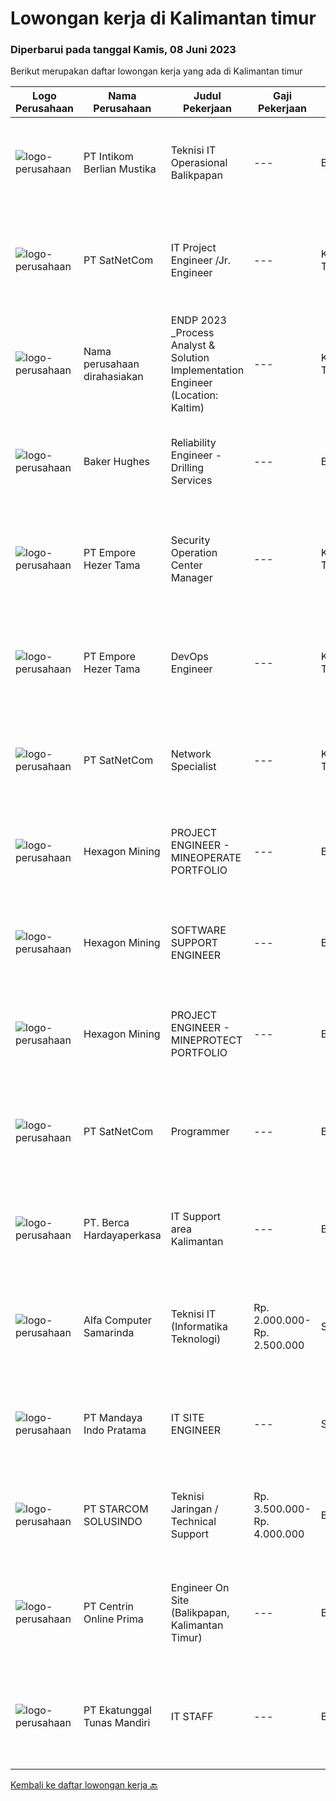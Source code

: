 
  # Lowongan kerja di Kalimantan timur

  ### Diperbarui pada tanggal Kamis, 08 Juni 2023

  Berikut merupakan daftar lowongan kerja yang ada di Kalimantan timur

  |Logo Perusahaan | Nama Perusahaan | Judul Pekerjaan | Gaji Pekerjaan | Lokasi | Deskripsi | Tanggal diunggah | Pranala |
  | -------------- | --------------- | --------------- | --------- | --------- | -------------- | ------- | ----------- |
  |![logo-perusahaan](https://image-service-cdn.seek.com.au/ea5f264702bab5af336fb703e911912eeb350135/ee4dce1061f3f616224767ad58cb2fc751b8d2dc)|PT Intikom Berlian Mustika|Teknisi IT Operasional Balikpapan|---|Balikpapan|Memperbaiki perangkat IT seperti, Laptop, PC, Printer atau perangkat IT lainnya. Melakukan pemeliharan dan troubleshooting perangkat. Melakukan...|Selasa, 06 Juni 2023|https://www.jobstreet.co.id/id/job/teknisi-it-operasional-balikpapan-4361617?token=0~509292fc-6507-4721-a4c6-58dbacaa7b32&sectionRank=1&jobId=jobstreet-id-job-4361617|
|![logo-perusahaan](https://image-service-cdn.seek.com.au/6108f58b8d52b8e5523830ee4b11d6074377e515/ee4dce1061f3f616224767ad58cb2fc751b8d2dc)|PT SatNetCom|IT Project Engineer /Jr. Engineer|---|Kalimantan Timur|Skills: Good Knowledge of IT Systems Good Knowledge of wire/wireless computer networking Good Knowledge of Electronic and Electrical Systems Good...|Senin, 05 Juni 2023|https://www.jobstreet.co.id/id/job/it-project-engineer-jr.-engineer-4359140?token=0~509292fc-6507-4721-a4c6-58dbacaa7b32&sectionRank=2&jobId=jobstreet-id-job-4359140|
|![logo-perusahaan](https://i.ibb.co/sqvTCh9/112815900-stock-vector-no-image-available-icon-flat-vector.webp)|Nama perusahaan dirahasiakan|ENDP 2023 _Process Analyst & Solution Implementation Engineer (Location: Kaltim)|---|Kalimantan Timur|Responsibilities Execute the SDLCs to develop solutions according to the business needs. Standardize the internal application development. Supervise...|Rabu, 07 Juni 2023|https://www.jobstreet.co.id/id/job/endp-2023-_process-analyst-solution-implementation-engineer-location%3A-kaltim-4362226?token=0~509292fc-6507-4721-a4c6-58dbacaa7b32&sectionRank=3&jobId=jobstreet-id-job-4362226|
|![logo-perusahaan](https://image-service-cdn.seek.com.au/da7f4740af3a0aa1feb3cd0590cabacf1584735e/ee4dce1061f3f616224767ad58cb2fc751b8d2dc)|Baker Hughes|Reliability Engineer - Drilling Services|---|Balikpapan|Are you a Reliability Engineer looking for an interesting and inspiring opportunity?Are you passionate about being part of a successful team?Be part...|Rabu, 07 Juni 2023|https://www.jobstreet.co.id/id/job/reliability-engineer-drilling-services-1035868500?token=0~509292fc-6507-4721-a4c6-58dbacaa7b32&sectionRank=4&jobId=jobstreet-id-job-1035868500|
|![logo-perusahaan](https://image-service-cdn.seek.com.au/2259157a7317bb480fe35439cf173a75ef7b66c0/ee4dce1061f3f616224767ad58cb2fc751b8d2dc)|PT Empore Hezer Tama|Security Operation Center Manager|---|Kalimantan Timur|Hi Everyone!Our Client (IT Services and IT Consulting), looking for Security Operation Center Manager with below details.Responsibilities:1.	Work with...|Selasa, 06 Juni 2023|https://www.jobstreet.co.id/id/job/security-operation-center-manager-4361379?token=0~509292fc-6507-4721-a4c6-58dbacaa7b32&sectionRank=5&jobId=jobstreet-id-job-4361379|
|![logo-perusahaan](https://image-service-cdn.seek.com.au/2259157a7317bb480fe35439cf173a75ef7b66c0/ee4dce1061f3f616224767ad58cb2fc751b8d2dc)|PT Empore Hezer Tama|DevOps Engineer|---|Kalimantan Timur|Hi Everyone!Our Client (IT Services and IT Consulting), looking for DevOps Engineer with below details.Responsibilities:1.	Building and setting up new...|Rabu, 07 Juni 2023|https://www.jobstreet.co.id/id/job/devops-engineer-4362904?token=0~509292fc-6507-4721-a4c6-58dbacaa7b32&sectionRank=6&jobId=jobstreet-id-job-4362904|
|![logo-perusahaan](https://image-service-cdn.seek.com.au/6108f58b8d52b8e5523830ee4b11d6074377e515/ee4dce1061f3f616224767ad58cb2fc751b8d2dc)|PT SatNetCom|Network Specialist|---|Kalimantan Timur|Skills and Requirements: Maximum 34 years old (M) Graduated from a D3/S1 reputable university Experience with the Unix/Linux platform is highly...|Senin, 05 Juni 2023|https://www.jobstreet.co.id/id/job/network-specialist-4358272?token=0~509292fc-6507-4721-a4c6-58dbacaa7b32&sectionRank=7&jobId=jobstreet-id-job-4358272|
|![logo-perusahaan](https://image-service-cdn.seek.com.au/157441b4ab236acb5dd3f6c8bd8ff3f110cc2f73/ee4dce1061f3f616224767ad58cb2fc751b8d2dc)|Hexagon Mining|PROJECT ENGINEER - MINEOPERATE PORTFOLIO|---|Balikpapan|Are you passionate about working with cutting-edge technology in complex mining environments? Are you looking for a challenge to apply innovative...|Jumat, 02 Juni 2023|https://www.jobstreet.co.id/id/job/project-engineer-mineoperate-portfolio-4345352?token=0~509292fc-6507-4721-a4c6-58dbacaa7b32&sectionRank=8&jobId=jobstreet-id-job-4345352|
|![logo-perusahaan](https://image-service-cdn.seek.com.au/d1d09bd0ebdd1f5270c4a992ac425bb7da8ba366/ee4dce1061f3f616224767ad58cb2fc751b8d2dc)|Hexagon Mining|SOFTWARE SUPPORT ENGINEER|---|Balikpapan|Are you passionate about working with cutting-edge, proven technology in complex mining environments?Do you aspire to provide top-notch technical...|Jumat, 02 Juni 2023|https://www.jobstreet.co.id/id/job/software-support-engineer-4345327?token=0~509292fc-6507-4721-a4c6-58dbacaa7b32&sectionRank=9&jobId=jobstreet-id-job-4345327|
|![logo-perusahaan](https://image-service-cdn.seek.com.au/d1d09bd0ebdd1f5270c4a992ac425bb7da8ba366/ee4dce1061f3f616224767ad58cb2fc751b8d2dc)|Hexagon Mining|PROJECT ENGINEER - MINEPROTECT PORTFOLIO|---|Balikpapan|Do you have a passion for saving lives and making a significant impact in improving mine safety? Are you excited about working with cutting-edge...|Jumat, 02 Juni 2023|https://www.jobstreet.co.id/id/job/project-engineer-mineprotect-portfolio-4345338?token=0~509292fc-6507-4721-a4c6-58dbacaa7b32&sectionRank=10&jobId=jobstreet-id-job-4345338|
|![logo-perusahaan](https://image-service-cdn.seek.com.au/05ca75b4ba30cd324b387479b9064c967524655c/ee4dce1061f3f616224767ad58cb2fc751b8d2dc)|PT SatNetCom|Programmer|---|Balikpapan|Specific Requirements: Have good knowledge as a programmer. Have experience with C#, Javascript, Windows Server, SQL Server, Basic IoT communication....|Rabu, 31 Mei 2023|https://www.jobstreet.co.id/id/job/programmer-4335818?token=0~509292fc-6507-4721-a4c6-58dbacaa7b32&sectionRank=11&jobId=jobstreet-id-job-4335818|
|![logo-perusahaan](https://image-service-cdn.seek.com.au/6a76252207cfed561e664c874d4631f4aefd8409/ee4dce1061f3f616224767ad58cb2fc751b8d2dc)|PT. Berca Hardayaperkasa|IT Support area Kalimantan|---|Banjarmasin|Tugas &amp; Tanggung Jawab: Melakukan support helpdesk kepada seluruh karyawan (join domain, data migration, etc.) Melakukan analisa...|Selasa, 23 Mei 2023|https://www.jobstreet.co.id/id/job/it-support-area-kalimantan-4343390?token=0~509292fc-6507-4721-a4c6-58dbacaa7b32&sectionRank=12&jobId=jobstreet-id-job-4343390|
|![logo-perusahaan](https://i.ibb.co/sqvTCh9/112815900-stock-vector-no-image-available-icon-flat-vector.webp)|Alfa Computer Samarinda|Teknisi IT (Informatika Teknologi)|Rp. 2.000.000-Rp. 2.500.000|Samarinda|Kualifikasi : Usia maksimal 35 tahun Tidak sedang kuliah Diutamakan yang mengerti jaringan LAN Dapat bekerjasama dengan team Domisili Samarinda,...|Selasa, 23 Mei 2023|https://www.jobstreet.co.id/id/job/teknisi-it-informatika-teknologi-4344352?token=0~509292fc-6507-4721-a4c6-58dbacaa7b32&sectionRank=13&jobId=jobstreet-id-job-4344352|
|![logo-perusahaan](https://i.ibb.co/sqvTCh9/112815900-stock-vector-no-image-available-icon-flat-vector.webp)|PT Mandaya Indo Pratama|IT SITE ENGINEER|---|Samarinda|Kualifikasi pendidikan D3/S1 informatika bersedia ditempatkan dilokasi site jujur disiplin bertanggung jawab dpat bekerja dalam teamwork skils...|Jumat, 19 Mei 2023|https://www.jobstreet.co.id/id/job/it-site-engineer-4340443?token=0~509292fc-6507-4721-a4c6-58dbacaa7b32&sectionRank=14&jobId=jobstreet-id-job-4340443|
|![logo-perusahaan](https://image-service-cdn.seek.com.au/dc95d9d1c5c22c28661b0dd9d8fff207b12437ce/ee4dce1061f3f616224767ad58cb2fc751b8d2dc)|PT STARCOM SOLUSINDO|Teknisi Jaringan / Technical Support|Rp. 3.500.000-Rp. 4.000.000|Balikpapan|Deskripsi Pekerjaan Maintenance &amp; Troubleshoot Perangkat Melakukan Instalasi Radio BWA, Radio PTP, Switch &amp; Router Dokumentasi Instalasi,...|Jumat, 19 Mei 2023|https://www.jobstreet.co.id/id/job/teknisi-jaringan-technical-support-4339473?token=0~509292fc-6507-4721-a4c6-58dbacaa7b32&sectionRank=15&jobId=jobstreet-id-job-4339473|
|![logo-perusahaan](https://image-service-cdn.seek.com.au/a7ebe63d2f0e68aaa8275a921ee0f2e8afd48b83/ee4dce1061f3f616224767ad58cb2fc751b8d2dc)|PT Centrin Online Prima|Engineer On Site (Balikpapan, Kalimantan Timur)|---|Balikpapan|Kualifikasi: Maksimal umur 35 Pendidikan minimal SMU/SMK Memiliki pengalaman dibidang tersebut 2 tahun Memiliki keahlian jaringan komputer (Instalasi...|Rabu, 17 Mei 2023|https://www.jobstreet.co.id/id/job/engineer-on-site-balikpapan-kalimantan-timur-4337137?token=0~509292fc-6507-4721-a4c6-58dbacaa7b32&sectionRank=16&jobId=jobstreet-id-job-4337137|
|![logo-perusahaan](https://image-service-cdn.seek.com.au/e94cb4b3c5bb0a2ab28556ea5133dc6ec5ea9dfa/ee4dce1061f3f616224767ad58cb2fc751b8d2dc)|PT Ekatunggal Tunas Mandiri|IT STAFF|---|Bogor|"Anda Seorang Yang Proaktif, Komunikatif &amp; Menyukai Pekerjaan Bidang IT ?"PT. Ekatunggal Tunas Mandiri adalah perusahaan yang sedang berkembang...|Rabu, 10 Mei 2023|https://www.jobstreet.co.id/id/job/it-staff-4328458?token=0~509292fc-6507-4721-a4c6-58dbacaa7b32&sectionRank=17&jobId=jobstreet-id-job-4328458|


  [Kembali ke daftar lowongan kerja 🔙](../README.md#daftar-lowongan-kerja)
  
